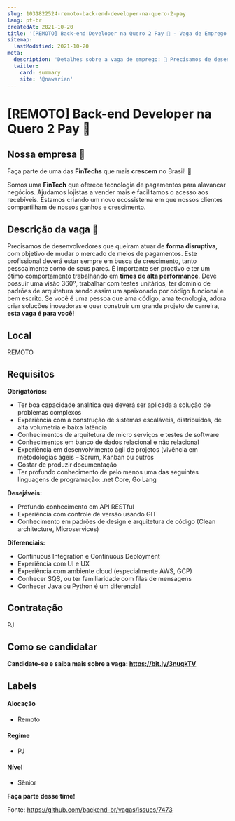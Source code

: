 ```yaml
---
slug: 1031822524-remoto-back-end-developer-na-quero-2-pay
lang: pt-br
createdAt: 2021-10-20
title: '[REMOTO] Back-end Developer na Quero 2 Pay 💙 - Vaga de Emprego'
sitemap:
  lastModified: 2021-10-20
meta:
  description: 'Detalhes sobre a vaga de emprego: 🚀 Precisamos de desenvolvedores que queiram atuar de **forma disruptiva**, com objetivo de mudar o mercado de meios de pagamentos. Este profissional deverá estar sempre em busca de crescimento, tanto pessoalmente como de seus pares. É importante ser proativo e ter um ótimo comportamento trabalhando em **times de alta performance**. Deve possuir uma visão 360º, trabalhar com testes unitários, ter domínio de padrões de arquitetura sendo assim um apaixonado por código funcional e bem escrito. Se você é uma pessoa que ama código, ama tecnologia, adora criar soluções inovadoras e quer construir um grande projeto de carreira, **esta vaga é para você!**'
  twitter:
    card: summary
    site: '@nawarian'
---
```


# [REMOTO] Back-end Developer na Quero 2 Pay 💙



## Nossa empresa 💙

Faça parte de uma das **FinTechs** que mais **crescem** no Brasil! 🚀

Somos uma **FinTech** que oferece tecnologia de pagamentos para alavancar negócios. Ajudamos lojistas a vender mais e facilitamos o acesso aos recebíveis. Estamos criando um novo ecossistema em que nossos clientes compartilham de nossos ganhos e crescimento.

## Descrição da vaga 🚀

Precisamos de desenvolvedores que queiram atuar de **forma disruptiva**, com objetivo de mudar o mercado de meios de pagamentos. Este profissional deverá estar sempre em busca de crescimento, tanto pessoalmente como de seus pares. É importante ser proativo e ter um ótimo comportamento trabalhando em **times de alta performance**. Deve possuir uma visão 360º, trabalhar com testes unitários, ter domínio de padrões de arquitetura sendo assim um apaixonado por código funcional e bem escrito. Se você é uma pessoa que ama código, ama tecnologia, adora criar soluções inovadoras e quer construir um grande projeto de carreira, **esta vaga é para você!**

## Local

REMOTO

## Requisitos

**Obrigatórios:**

- Ter boa capacidade analítica que deverá ser aplicada a solução de problemas complexos
- Experiência com a construção de sistemas escaláveis, distribuídos, de alta volumetria e baixa latência
- Conhecimentos de arquitetura de micro serviços e testes de software
- Conhecimentos em banco de dados relacional e não relacional
- Experiência em desenvolvimento ágil de projetos (vivência em metodologias ágeis – Scrum, Kanban ou outros
- Gostar de produzir documentação
- Ter profundo conhecimento de pelo menos uma das seguintes linguagens de programação: .net Core, Go Lang

**Desejáveis:**

- Profundo conhecimento em API RESTful
- Experiência com controle de versão usando GIT
- Conhecimento em padrões de design e arquitetura de código (Clean architecture, Microservices)

**Diferenciais:**

- Continuous Integration e Continuous Deployment
- Experiência com UI e UX
- Experiência com ambiente cloud (especialmente AWS, GCP)
- Conhecer SQS, ou ter familiaridade com filas de mensagens
- Conhecer Java ou Python é um diferencial

## Contratação

PJ 

## Como se candidatar

**Candidate-se e saiba mais sobre a vaga: https://bit.ly/3nuqkTV**

## Labels

#### Alocação
- Remoto

#### Regime
- PJ

#### Nível
- Sênior

**Faça parte desse time!**


Fonte: https://github.com/backend-br/vagas/issues/7473